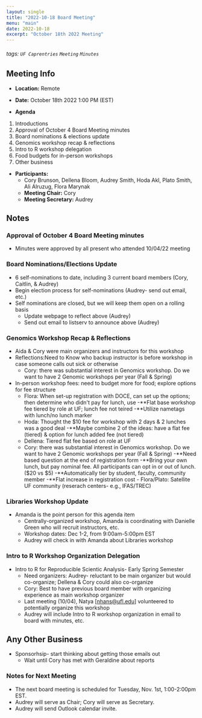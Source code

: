 ```yaml
---
layout: single
title: "2022-10-18 Board Meeting"
menu: "main"
date: 2022-10-18
excerpt: "October 18th 2022 Meeting"
---
```


###### tags: `UF Caprentries` `Meeting` `Minutes`

## Meeting Info

- **Location:** Remote
- **Date:** October 18th 2022 1:00 PM (EST)

- **Agenda**
1. Introductions
2. Approval of October 4 Board Meeting minutes
3. Board nominations & elections update
4. Genomics workshop recap & reflections 
5. Intro to R workshop delegation
6. Food budgets for in-person workshops
7. Other business


- **Participants:**
    - Cory Brunson, Dellena Bloom, Audrey Smith, Hoda Akl, Plato Smith, Ali Alruzug, Flora Marynak
    - **Meeting Chair:** Cory
    - **Meeting Secretary:** Audrey

## Notes
<!-- Other important details discussed during the meeting can be entered here. -->

### Approval of October 4 Board Meeting minutes 
* Minutes were approved by all present who attended 10/04/22 meeting

### Board Nominations/Elections Update
* 6 self-nominations to date, including 3 current board members (Cory, Caitlin, & Audrey)
* Begin election process for self-nominations (Audrey- send out email, etc.)
* Self nominations are closed, but we will keep them open on a rolling basis
    - Update webpage to reflect above (Audrey)
    - Send out email to listserv to announce above (Audrey)

### Genomics Workshop Recap & Reflections
* Aida & Cory were main organizers and instructors for this workshop
* Reflections:Need to Know who backup instructor is before workshop in case someone calls out sick or otherwise
     - Cory: there was substantial interest in Genomics workshop. Do we want to have 2 Genomic workshops per year (Fall & Spring)
* In-person workshop fees: need to budget more for food; explore options for fee structure
     - Flora: When set-up registration with DOCE, can set up the options; then determine who didn't pay for lunch, use
          -**Flat base workshop fee tiered by role at UF; lunch fee not teired
          -**Utilize nametags with lunch/no lunch marker
     - Hoda: Thought the $10 fee for workshop with 2 days & 2 lunches was a good deal
          -**Maybe combine 2 of the ideas: have a flat fee (tiered) & option for lunch added fee (not tiered) 
     - Dellena: Tiered flat fee based on role at UF
     - Cory: there was substantial interest in Genomics workshop. Do we want to have 2 Genomic workshops per year (Fall & Spring)
           -**Need based question at the end of registration form
           -**Bring your own lunch, but pay nominal fee. All participants can opt in or out of lunch. ($20 vs $5)
           -**Automatically tier by student, faculty, community member
           -**Flat increase in registration cost 
      - Flora/Plato: Satellite UF community (reserach centers- e.g., IFAS/TREC)
    
### Libraries Workshop Update
* Amanda is the point person for this agenda item
    - Centrally-organized workshop, Amanda is coordinating with Danielle Green who will recruit instructors, etc.
    - Workshop dates: Dec 1-2, from 9:00am-5:00pm EST
    - Audrey will check in with Amanda about Libraries workshop

### Intro to R Workshop Organization Delegation
* Intro to R for Reproducible Scientic Analysis- Early Spring Semester
    - Need organizers: Audrey- reluctant to be main organizer but would co-organize; Dellena & Cory could also co-organize
    - Cory: Best to have previous board member with organizing experience as main workshop organizer
    - Last meeting (10/04), Natya [nhans@ufl.edu] volunteered to potentially organize this workshop
    - Audrey will include Intro to R workshop organization in email to board with minutes, etc. 

## Any Other Business
* Sponsorhsip- start thinking about getting those emails out
    - Wait until Cory has met with Geraldine about reports 

### Notes for Next Meeting
* The next board meeting is scheduled for Tuesday, Nov. 1st, 1:00-2:00pm EST. 
* Audrey will serve as Chair; Cory will serve as Secretary.
* Audrey will send Outlook calendar invite.
